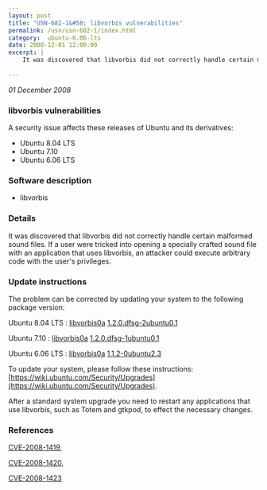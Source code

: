 ```yaml
---
layout: post
title: "USN-682-1&#58; libvorbis vulnerabilities"
permalink: /usn/usn-682-1/index.html
category:  ubuntu-6.06-lts
date: 2008-12-01 12:00:00
excerpt: |
    It was discovered that libvorbis did not correctly handle certain malformed sound files. If a user were tricked into opening a specially crafted sound file with an application that uses libvorbis, an attacker could execute arbitrary code with the user&#39;s privileges. 
    
--- 
```

 
 

*01 December 2008*

### libvorbis vulnerabilities

A security issue affects these releases of Ubuntu and its derivatives:

* Ubuntu 8.04 LTS
* Ubuntu 7.10
* Ubuntu 6.06 LTS

### Software description

* libvorbis 

### Details

It was discovered that libvorbis did not correctly handle certain malformed sound files. If a user were tricked into opening a specially crafted sound file with an application that uses libvorbis, an attacker could execute arbitrary code with the user&#39;s privileges. 

### Update instructions

The problem can be corrected by updating your system to the following package version:

Ubuntu 8.04 LTS
 : [libvorbis0a](https://launchpad.net/ubuntu/+source/libvorbis) <span> [1.2.0.dfsg-2ubuntu0.1](https://launchpad.net/ubuntu/+source/libvorbis/1.2.0.dfsg-2ubuntu0.1) </span> 

Ubuntu 7.10
 : [libvorbis0a](https://launchpad.net/ubuntu/+source/libvorbis) <span> [1.2.0.dfsg-1ubuntu0.1](https://launchpad.net/ubuntu/+source/libvorbis/1.2.0.dfsg-1ubuntu0.1) </span> 

Ubuntu 6.06 LTS
 : [libvorbis0a](https://launchpad.net/ubuntu/+source/libvorbis) <span> [1.1.2-0ubuntu2.3](https://launchpad.net/ubuntu/+source/libvorbis/1.1.2-0ubuntu2.3) </span> 

To update your system, please follow these instructions: [https://wiki.ubuntu.com/Security/Upgrades](https://wiki.ubuntu.com/Security/Upgrades).

After a standard system upgrade you need to restart any applications that use libvorbis, such as Totem and gtkpod, to effect the necessary changes. 

### References

 
 [CVE-2008-1419](http://people.ubuntu.com/~ubuntu-security/cve/CVE-2008-1419), 

 [CVE-2008-1420](http://people.ubuntu.com/~ubuntu-security/cve/CVE-2008-1420), 

 [CVE-2008-1423](http://people.ubuntu.com/~ubuntu-security/cve/CVE-2008-1423)
 


